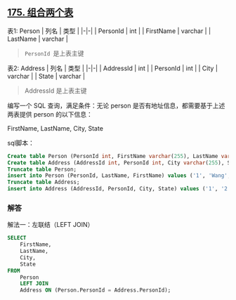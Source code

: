## [175. 组合两个表](https://leetcode-cn.com/problems/combine-two-tables/)
表1: Person
| 列名 | 类型 |
|-|-|
| PersonId | int  |
| FirstName | varchar |
| LastName | varchar |
> `PersonId `是上表主键

表2: Address
| 列名         | 类型    |
|-|-|
| AddressId   | int     |
| PersonId    | int     |
| City        | varchar |
| State       | varchar |
> AddressId 是上表主键

编写一个 SQL 查询，满足条件：无论 person 是否有地址信息，都需要基于上述两表提供 person 的以下信息：

FirstName, LastName, City, State

sql脚本：

```sql
Create table Person (PersonId int, FirstName varchar(255), LastName varchar(255));
Create table Address (AddressId int, PersonId int, City varchar(255), State varchar(255));
Truncate table Person;
insert into Person (PersonId, LastName, FirstName) values ('1', 'Wang', 'Allen');
Truncate table Address;
insert into Address (AddressId, PersonId, City, State) values ('1', '2', 'New York City', 'New York');
```

### 解答

解法一：左联结（LEFT JOIN）

```sql
SELECT 
	FirstName, 
	LastName, 
	City, 
	State
FROM 
	Person 
	LEFT JOIN 
	Address ON (Person.PersonId = Address.PersonId);
```

